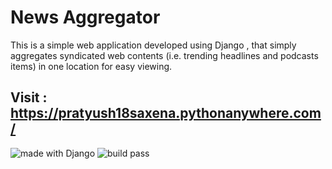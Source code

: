 
# News Aggregator 
This is a simple web application developed using Django , that simply aggregates syndicated web contents (i.e. trending headlines and podcasts items) in one location for easy viewing.  
## Visit : https://pratyush18saxena.pythonanywhere.com/
 ![made with Django](https://www.djangoproject.com/m/img/badges/djangomade124x25.gif)  ![build pass](https://pratyush-saxena.semaphoreci.com/badges/NewsAggregator.svg) 



